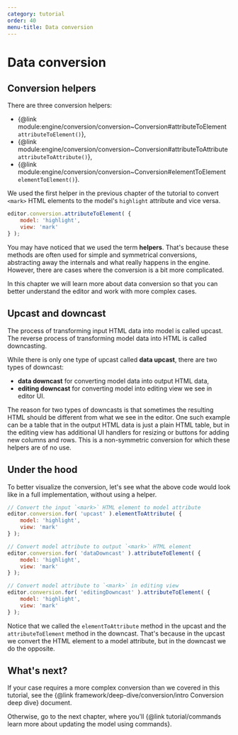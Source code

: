 ```yaml
---
category: tutorial
order: 40
menu-title: Data conversion
---
```


# Data conversion

## Conversion helpers

There are three conversion helpers:

* {@link module:engine/conversion/conversion~Conversion#attributeToElement `attributeToElement()`},
* {@link module:engine/conversion/conversion~Conversion#attributeToAttribute `attributeToAttribute()`},
* {@link module:engine/conversion/conversion~Conversion#elementToElement `elementToElement()`}.

We used the first helper in the previous chapter of the tutorial to convert `<mark>` HTML elements to the model's `highlight` attribute and vice versa.

```js
editor.conversion.attributeToElement( {
	model: 'highlight',
	view: 'mark'
} );
```

You may have noticed that we used the term **helpers**. That's because these methods are often used for simple and symmetrical conversions, abstracting away the internals and what really happens in the engine. However, there are cases where the conversion is a bit more complicated.

In this chapter we will learn more about data conversion so that you can better understand the editor and work with more complex cases.

## Upcast and downcast

The process of transforming input HTML data into model is called upcast. The reverse process of transforming model data into HTML is called downcasting.

While there is only one type of upcast called **data upcast**, there are two types of downcast:

* **data downcast** for converting model data into output HTML data,
* **editing downcast** for converting model into editing view we see in editor UI.

The reason for two types of downcasts is that sometimes the resulting HTML should be different from what we see in the editor. One such example can be a table that in the output HTML data is just a plain HTML table, but in the editing view has additional UI handlers for resizing or buttons for adding new columns and rows. This is a non-symmetric conversion for which these helpers are of no use.

## Under the hood

To better visualize the conversion, let's see what the above code would look like in a full implementation, without using a helper.

```js
// Convert the input `<mark>` HTML element to model attribute
editor.conversion.for( 'upcast' ).elementToAttribute( {
	model: 'highlight',
	view: 'mark'
} );

// Convert model attribute to output `<mark>` HTML element
editor.conversion.for( 'dataDowncast' ).attributeToElement( {
	model: 'highlight',
	view: 'mark'
} );

// Convert model attribute to `<mark>` in editing view
editor.conversion.for( 'editingDowncast' ).attributeToElement( {
	model: 'highlight',
	view: 'mark'
} );
```

Notice that we called the `elementToAttribute` method in the upcast and the `attributeToElement` method in the downcast. That's because in the upcast we convert the HTML element to a model attribute, but in the downcast we do the opposite.

## What's next?

If your case requires a more complex conversion than we covered in this tutorial, see the {@link framework/deep-dive/conversion/intro Conversion deep dive} document.

Otherwise, go to the next chapter, where you'll {@link tutorial/commands learn more about updating the model using commands}.

